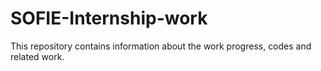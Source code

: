 # SOFIE-Internship-work
This repository contains information about the work progress, codes and related work.
